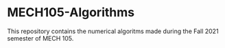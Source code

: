 # MECH105-Algorithms
This repository contains the numerical algoritms made during the Fall 2021 semester of MECH 105.
